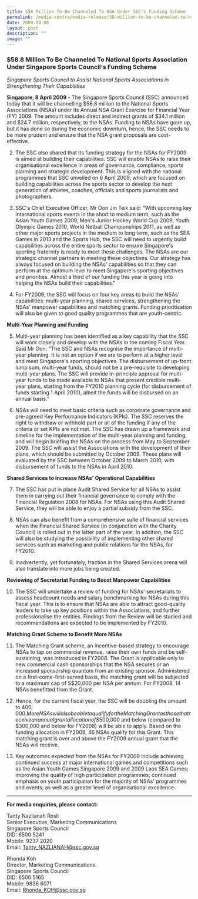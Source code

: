 ```yaml
---
title: $58 Million To Be Channeled To NSA Under SSC's Funding Scheme
permalink: /media-centre/media-release/58-million-to-be-channeled-to-nsa-under-sscs-funding-scheme/
date: 2009-04-08
layout: post
description: ""
image: ""
---
```

### **$58.8 Million To Be Channeled To National Sports Association Under Singapore Sports Council's Funding Scheme**

_Singapore Sports Council to Assist National Sports Associations in Strengthening Their Capabilities_

**Singapore, 8 April 2009** - The Singapore Sports Council (SSC) announced today that it will be channelling $58.8 million to the National Sports Associations (NSAs) under its Annual NSA Grant Exercise for Financial Year (FY) 2009. The amount includes direct and indirect grants of $34.1 million and $24.7 million, respectively, to the NSAs. Funding to NSAs have gone up, but it has done so during the economic downturn, hence, the SSC needs to be more prudent and ensure that the NSA grant proposals are cost-effective.

2. The SSC also shared that its funding strategy for the NSAs for FY2009 is aimed at building their capabilities. SSC will enable NSAs to raise their organisational excellence in areas of governance, compliance, sports planning and strategic development. This is aligned with the national programmes that SSC unveiled on 6 April 2009, which are focused on building capabilities across the sports sector to develop the next generation of athletes, coaches, officials and sports journalists and photographers.

3. SSC's Chief Executive Officer, Mr Oon Jin Teik said: "With upcoming key international sports events in the short to medium term, such as the Asian Youth Games 2009, Men's Junior Hockey World Cup 2009, Youth Olympic Games 2010, World Netball Championships 2011, as well as other major sports projects in the medium to long term, such as the SEA Games in 2013 and the Sports Hub, the SSC will need to urgently build capabilities across the entire sports sector to ensure Singapore's sporting fraternity is ready to meet these challenges. The NSAs are our strategic channel partners in meeting these objectives. Our strategy has always focused on building the NSAs' capabilities so that they can perform at the optimum level to meet Singapore's sporting objectives and priorities. Almost a third of our funding this year is going into helping the NSAs build their capabilities."

4. For FY2009, the SSC will focus on four key areas to build the NSAs' capabilities: multi-year planning, shared services, strengthening the NSAs' manpower capabilities and matching grants. Funding prioritisation will also be given to good quality programmes that are youth-centric.

**Multi-Year Planning and Funding**<br>

5. Multi-year planning has been identified as a key capability that the SSC will work closely and develop with the NSAs in the coming Fiscal Year. Said Mr Oon: "The SSC and NSAs recognise the importance of multi-year planning. It is not an option if we are to perform at a higher level and meet Singapore's sporting objectives. The disbursement of up-front lump sum, multi-year funds, should not be a pre-requisite to developing multi-year plans. The SSC will provide in-principle approval for multi-year funds to be made available
to NSAs that present credible multi-year plans, starting from the FY2010 planning cycle (for disbursement of funds starting 1 April 2010), albeit the funds will be disbursed on an annual basis."

6. NSAs will need to meet basic criteria such as corporate governance and pre-agreed Key Performance Indicators (KPIs). The SSC reserves the right to withdraw or withhold part or all of the funding if any of the criteria or set KPIs are not met. The SSC has drawn up a framework and timeline for the implementation of the multi-year planning and funding, and will begin briefing the NSAs on the process from May to September 2009. The SSC will assist the Associations with the development of their plans, which should be submitted by October 2009. These plans will evaluated by the SSC between October 2009 to March 2010, with disbursement of funds to the NSAs in April 2010.

**Shared Services to Increase NSAs' Operational Capabilities**<br>

7. The SSC has put in place Audit Shared Service for all NSAs to assist them in carrying out their financial governance to comply with the Financial Regulation 2008 for NSAs. For NSAs using this Audit Shared Service, they will be able to enjoy a partial subsidy from the SSC.

8. NSAs can also benefit from a comprehensive suite of financial services when the Financial Shared Service (in conjunction with the Charity Council) is rolled out in the latter part of the year. In addition, the SSC will also be studying the possibility of implementing other shared services such as marketing and public relations for the NSAs, for FY2010.

9. Inadvertently, yet fortunately, traction in the Shared Services arena will also translate into more jobs being created.

**Reviewing of Secretariat Funding to Boost Manpower Capabilities**<br>

10. The SSC will undertake a review of funding for NSAs' secretariats to assess headcount needs and salary benchmarking for NSAs during this fiscal year. This is to ensure that NSAs are able to attract good-quality leaders to take up key positions within the Associations, and further professionalise the entities. Findings from the Review will be studied and recommendations are expected to be implemented by FY2010.

**Matching Grant Scheme to Benefit More NSAs**<br>

11. The Matching Grant scheme, an incentive-based strategy to encourage NSAs to tap on commercial revenue, raise their own funds and be self-sustaining, was introduced in FY2008. The Grant is applicable only to new commercial cash sponsorships that the NSA secures or an increased sponsorship quantum from an existing sponsor. Administered on a first-come-first-served basis, the matching grant will be subjected to a maximum cap of S$20,000 per NSA per annum. For FY2008, 14 NSAs benefitted from the Grant.

12. Hence, for the current fiscal year, the SSC will be doubling the amount to $400,000. More NSAs will also be able to qualify for the Matching Grant as those that receive an annual grant allocation of S$500,000 and below (compared to $300,000 and below for FY2008) will be able to apply. Based on the funding allocation in FY2009, 46 NSAs qualify for this Grant. This matching grant is over and above the FY2009 annual grant that the NSAs will receive.

13. Key outcomes expected from the NSAs for FY2009 include achieving continued success at major international games and competitions such as the Asian Youth Games Singapore 2009 and 2009 Laos SEA Games; improving the quality of high participation programmes; continued emphasis on youth participation for the majority of NSAs' programmes and events; as well as a greater level of organisational excellence.

---

**For media enquiries, please contact:**
<br>

Tanty Nazlianah Rosli
<br>
Senior Executive, Marketing Communications
<br>
Singapore Sports Council
<br>
DID: 6500 5241
<br>
Mobile: 9237 2020
<br>
Email: Tanty_NAZLIANAH@ssc.gov.sg

Rhonda Koh
<br>
Director, Marketing Communications
<br>
Singapore Sports Council
<br>
DID: 6500 5165
<br>
Mobile: 9836 6071
<br>
Email: Rhonda_KOH@ssc.gov.sg